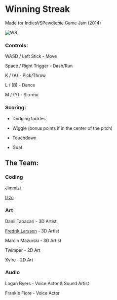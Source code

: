 Winning Streak
==============

Made for IndiesVSPewdiepie Game Jam (2014)

![WS](https://img.itch.zone/aW1nLzMyNjE4NjcucG5n/315x250%23c/y%2BK6Ny.png)


### Controls:


WASD / Left Stick - Move

Space / Right Trigger - Dash/Run

K / (A) - Pick/Throw

L / (B) - Dance

M / (Y) - Slo-mo

### Scoring:

- Dodging tackles

- Wiggle (bonus points if in the center of the pitch)

- Touchdown

- Goal


## The Team:

### Coding

[Jimmizi](https://jimmizi.itch.io/)

[Izzo](https://github.com/SuperIzzo)

### Art

Danil Tabacari - 3D Artist

[Fredrik Larsson](https://fr3drik.com/projects) - 3D Artist

Marcin Mazurski - 3D Artist

Twimper - 2D Art

Xylra - 2D Art

### Audio

Logan Byers - Voice Actor & Sound Artist

Frankie Fiore - Voice Actor
